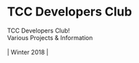 # TCC Developers Club



TCC Developers Club! <br>
Various Projects & Information <br><br>
| Winter 2018 |


